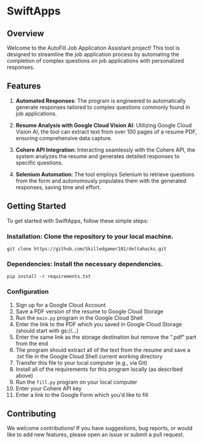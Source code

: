 # SwiftApps
## Overview
Welcome to the AutoFill Job Application Assistant project! This tool is designed to streamline the job application process by automating the completion of complex questions on job applications with personalized responses.

## Features
1. **Automated Responses**: The program is engineered to automatically generate responses tailored to complex questions commonly found in job applications.

2. **Resume Analysis with Google Cloud Vision AI**: Utilizing Google Cloud Vision AI, the tool can extract text from over 100 pages of a resume PDF, ensuring comprehensive data capture.

3. **Cohere API Integration**: Interacting seamlessly with the Cohere API, the system analyzes the resume and generates detailed responses to specific questions.

4. **Selenium Automation**: The tool employs Selenium to retrieve questions from the form and autonomously populates them with the generated responses, saving time and effort.

## Getting Started
To get started with SwiftApps, follow these simple steps:

### Installation: Clone the repository to your local machine.

`git clone https://github.com/Skilledgamer101/deltahacks.git`

### Dependencies: Install the necessary dependencies.

`pip install -r requirements.txt`

### Configuration
1. Sign up for a Google Cloud Account
2. Save a PDF version of the resume to Google Cloud Storage
3. Run the `main.py` program in the Google Cloud Shell
4. Enter the link to the PDF which you saved in Google Cloud Storage (should start with gs://...)
5. Enter the same link as the storage destination but remove the ".pdf" part from the end
6. The program should extract all of the text from the resume and save a .txt file in the Google Cloud Shell current working directory
7. Transfer this file to your local computer (e.g., via Git)
8. Install all of the requirements for this program locally (as described above)
9. Run the `fill.py` program on your local computer
10. Enter your Cohere API key
11. Enter a link to the Google Form which you'd like to fill

## Contributing
We welcome contributions! If you have suggestions, bug reports, or would like to add new features, please open an issue or submit a pull request.
